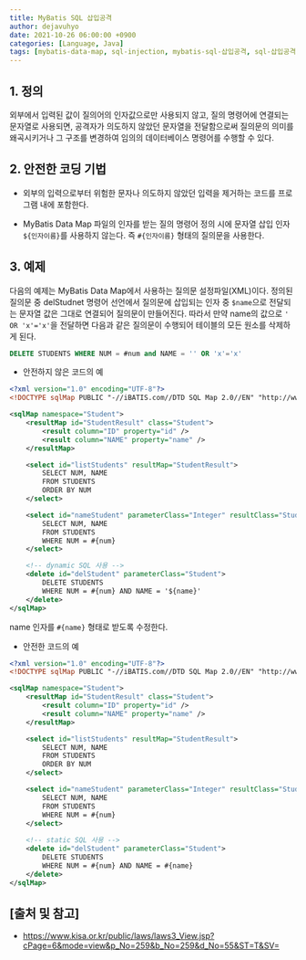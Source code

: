 ```yaml
---
title: MyBatis SQL 삽입공격
author: dejavuhyo
date: 2021-10-26 06:00:00 +0900
categories: [Language, Java]
tags: [mybatis-data-map, sql-injection, mybatis-sql-삽입공격, sql-삽입공격]
---
```


## 1. 정의
외부에서 입력된 값이 질의어의 인자값으로만 사용되지 않고, 질의 명령어에 연결되는 문자열로 사용되면, 공격자가 의도하지 않았던 문자열을 전달함으로써 질의문의 의미를 왜곡시키거나 그 구조를 변경하여 임의의 데이터베이스 명령어를 수행할 수 있다.

## 2. 안전한 코딩 기법

* 외부의 입력으로부터 위험한 문자나 의도하지 않았던 입력을 제거하는 코드를 프로그램 내에 포함한다.

* MyBatis Data Map 파일의 인자를 받는 질의 명령어 정의 시에 문자열 삽입 인자 ```${인자이름}```를 사용하지 않는다. 즉 ```#{인자이름}``` 형태의 질의문을 사용한다.

## 3. 예제
다음의 예제는 MyBatis Data Map에서 사용하는 질의문 설정파일(XML)이다. 정의된 질의문 중 delStudnet 명령어 선언에서 질의문에 삽입되는 인자 중 ```$name```으로 전달되는 문자열 값은 그대로 연결되어 질의문이 만들어진다. 따라서 만약 name의 값으로 ```' OR 'x'='x'```을 전달하면 다음과 같은 질의문이 수행되어 테이블의 모든 원소를 삭제하게 된다.

```sql
DELETE STUDENTS WHERE NUM = #num and NAME = '' OR 'x'='x'
```

* 안전하지 않은 코드의 예

```xml
<?xml version="1.0" encoding="UTF-8"?>
<!DOCTYPE sqlMap PUBLIC "-//iBATIS.com//DTD SQL Map 2.0//EN" "http://www.ibatis.com/dtd/sql-map-2.dtd">

<sqlMap namespace="Student">
    <resultMap id="StudentResult" class="Student">
        <result column="ID" property="id" />
        <result column="NAME" property="name" />
    </resultMap>

    <select id="listStudents" resultMap="StudentResult">
        SELECT NUM, NAME
        FROM STUDENTS
        ORDER BY NUM
    </select>

    <select id="nameStudent" parameterClass="Integer" resultClass="Student">
        SELECT NUM, NAME
        FROM STUDENTS
        WHERE NUM = #{num}
    </select>

    <!-- dynamic SQL 사용 -->
    <delete id="delStudent" parameterClass="Student">
        DELETE STUDENTS
        WHERE NUM = #{num} AND NAME = '${name}'
    </delete>
</sqlMap>
```

name 인자를 ```#{name}``` 형태로 받도록 수정한다.

* 안전한 코드의 예

```xml
<?xml version="1.0" encoding="UTF-8"?>
<!DOCTYPE sqlMap PUBLIC "-//iBATIS.com//DTD SQL Map 2.0//EN" "http://www.ibatis.com/dtd/sql-map-2.dtd">

<sqlMap namespace="Student">
    <resultMap id="StudentResult" class="Student">
        <result column="ID" property="id" />
        <result column="NAME" property="name" />
    </resultMap>

    <select id="listStudents" resultMap="StudentResult">
        SELECT NUM, NAME
        FROM STUDENTS
        ORDER BY NUM
    </select>

    <select id="nameStudent" parameterClass="Integer" resultClass="Student">
        SELECT NUM, NAME
        FROM STUDENTS
        WHERE NUM = #{num}
    </select>
    
    <!-- static SQL 사용 -->
    <delete id="delStudent" parameterClass="Student">
        DELETE STUDENTS
        WHERE NUM = #{num} AND NAME = #{name}
    </delete>
</sqlMap>
```

## [출처 및 참고]
* <https://www.kisa.or.kr/public/laws/laws3_View.jsp?cPage=6&mode=view&p_No=259&b_No=259&d_No=55&ST=T&SV=>
